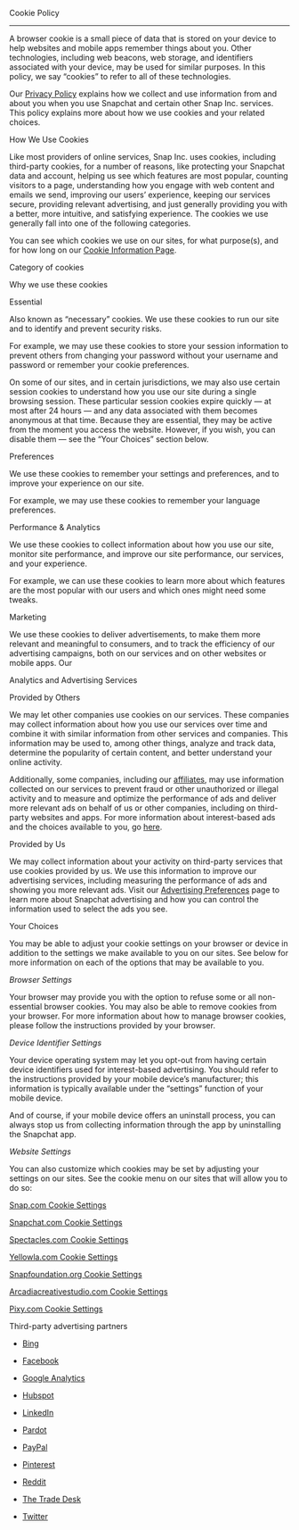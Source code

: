 Cookie Policy


-----------------

A browser cookie is a small piece of data that is stored on your device to help websites and mobile apps remember things about you. Other technologies, including web beacons, web storage, and identifiers associated with your device, may be used for similar purposes. In this policy, we say “cookies” to refer to all of these technologies.

Our [Privacy Policy](https://www.snap.com/privacy/privacy-policy?lang=en-US) explains how we collect and use information from and about you when you use Snapchat and certain other Snap Inc. services. This policy explains more about how we use cookies and your related choices.

How We Use Cookies

Like most providers of online services, Snap Inc. uses cookies, including third-party cookies, for a number of reasons, like protecting your Snapchat data and account, helping us see which features are most popular, counting visitors to a page, understanding how you engage with web content and emails we send, improving our users’ experience, keeping our services secure, providing relevant advertising, and just generally providing you with a better, more intuitive, and satisfying experience. The cookies we use generally fall into one of the following categories.

You can see which cookies we use on our sites, for what purpose(s), and for how long on our [Cookie Information Page](https://www.snap.com/privacy/cookie-information?lang=en-US#Necessary).

Category of cookies

Why we use these cookies

Essential

Also known as “necessary” cookies. We use these cookies to run our site and to identify and prevent security risks.  
  
For example, we may use these cookies to store your session information to prevent others from changing your password without your username and password or remember your cookie preferences.  
  
On some of our sites, and in certain jurisdictions, we may also use certain session cookies to understand how you use our site during a single browsing session. These particular session cookies expire quickly — at most after 24 hours — and any data associated with them becomes anonymous at that time. Because they are essential, they may be active from the moment you access the website. However, if you wish, you can disable them — see the “Your Choices” section below.

Preferences

We use these cookies to remember your settings and preferences, and to improve your experience on our site.  
  
For example, we may use these cookies to remember your language preferences.

Performance & Analytics

We use these cookies to collect information about how you use our site, monitor site performance, and improve our site performance, our services, and your experience.  
  
For example, we can use these cookies to learn more about which features are the most popular with our users and which ones might need some tweaks.

Marketing

We use these cookies to deliver advertisements, to make them more relevant and meaningful to consumers, and to track the efficiency of our advertising campaigns, both on our services and on other websites or mobile apps. Our

Analytics and Advertising Services

Provided by Others

We may let other companies use cookies on our services. These companies may collect information about how you use our services over time and combine it with similar information from other services and companies. This information may be used to, among other things, analyze and track data, determine the popularity of certain content, and better understand your online activity.

Additionally, some companies, including our [affiliates](https://support.snapchat.com/a/snap-affiliates?lang=en-US), may use information collected on our services to prevent fraud or other unauthorized or illegal activity and to measure and optimize the performance of ads and deliver more relevant ads on behalf of us or other companies, including on third-party websites and apps. For more information about interest-based ads and the choices available to you, go [here](https://support.snapchat.com/a/advertising-preferences?lang=en-US).

Provided by Us

We may collect information about your activity on third-party services that use cookies provided by us. We use this information to improve our advertising services, including measuring the performance of ads and showing you more relevant ads. Visit our [Advertising Preferences](https://support.snapchat.com/a/advertising-preferences?lang=en-US) page to learn more about Snapchat advertising and how you can control the information used to select the ads you see.

Your Choices

You may be able to adjust your cookie settings on your browser or device in addition to the settings we make available to you on our sites. See below for more information on each of the options that may be available to you.

_Browser Settings_

Your browser may provide you with the option to refuse some or all non-essential browser cookies. You may also be able to remove cookies from your browser. For more information about how to manage browser cookies, please follow the instructions provided by your browser.

_Device Identifier Settings_

Your device operating system may let you opt-out from having certain device identifiers used for interest-based advertising. You should refer to the instructions provided by your mobile device’s manufacturer; this information is typically available under the “settings” function of your mobile device.

And of course, if your mobile device offers an uninstall process, you can always stop us from collecting information through the app by uninstalling the Snapchat app.

_Website Settings_

You can also customize which cookies may be set by adjusting your settings on our sites. See the cookie menu on our sites that will allow you to do so:

[Snap.com Cookie Settings](https://www.snap.com/cookie-settings?lang=en-US)

[Snapchat.com Cookie Settings](https://www.snapchat.com/cookie-settings?lang=en-US)

[Spectacles.com Cookie Settings](https://www.spectacles.com/cookie-settings?lang=en-US)

[Yellowla.com Cookie Settings](https://www.yellowla.com/cookie-settings?lang=en-US)

[Snapfoundation.org Cookie Settings](https://www.snapfoundation.org/cookie-settings?lang=en-US)

[Arcadiacreativestudio.com Cookie Settings](https://arcadiacreativestudio.com/cookie-settings?lang=en-US)

[Pixy.com Cookie Settings](https://pixy.com/cookie-settings?lang=en-US)

Third-party advertising partners

*   [Bing](https://privacy.microsoft.com/privacystatement?lang=en-US)
    
*   [Facebook](https://www.facebook.com/policies/cookies/?lang=en-US)
    
*   [Google Analytics](https://policies.google.com/technologies/cookies?lang=en-US)
    
*   [Hubspot](https://www.hubspot.com/?lang=en-US)
    
*   [LinkedIn](https://www.linkedin.com/legal/cookie-policy?lang=en-US)
    
*   [Pardot](https://www.salesforce.com/company/privacy?lang=en-US)
    
*   [PayPal](https://www.paypal.com/us/webapps/mpp/ua/cookie-full?lang=en-US)
    
*   [Pinterest](https://policy.pinterest.com/cookies?lang=en-US)
    
*   [Reddit](https://www.reddit.com/policies/cookies?lang=en-US)
    
*   [The Trade Desk](https://www.thetradedesk.com/us/privacy?lang=en-US)
    
*   [Twitter](https://help.twitter.com/rules-and-policies/twitter-cookies?lang=en-US)